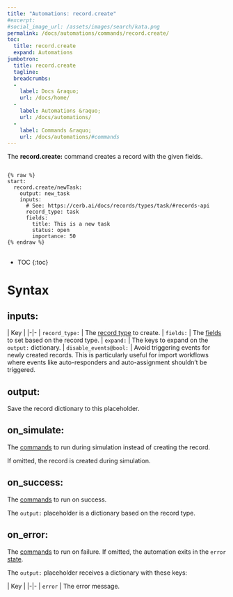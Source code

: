 ```yaml
---
title: "Automations: record.create"
#excerpt: 
#social_image_url: /assets/images/search/kata.png
permalink: /docs/automations/commands/record.create/
toc:
  title: record.create
  expand: Automations
jumbotron:
  title: record.create
  tagline: 
  breadcrumbs:
  -
    label: Docs &raquo;
    url: /docs/home/
  -
    label: Automations &raquo;
    url: /docs/automations/
  -
    label: Commands &raquo;
    url: /docs/automations/#commands
---
```


The **record.create:** command creates a record with the given fields.

<pre>
<code class="language-cerb">
{% raw %}
start:
  record.create/newTask:
    output: new_task
    inputs:
      # See: https://cerb.ai/docs/records/types/task/#records-api
      record_type: task
      fields:
        title: This is a new task
        status: open
        importance: 50
{% endraw %}
</code>
</pre>

* TOC
{:toc}

# Syntax

## inputs:

| Key | 
|-|-
| `record_type:` | The [record type](/docs/records/types/) to create.
| `fields:` | The [fields](/docs/records/#fields) to set based on the record type.
| `expand:` | The keys to expand on the `output:` dictionary.
| `disable_events@bool:` | Avoid triggering events for newly created records. This is particularly useful for import workflows where events like auto-responders and auto-assignment shouldn’t be triggered.

## output:

Save the record dictionary to this placeholder.

## on_simulate:

The [commands](/docs/automations/#commands) to run during simulation instead of creating the record.

If omitted, the record is created during simulation.

## on_success:

The [commands](/docs/automations/#commands) to run on success.

The `output:` placeholder is a dictionary based on the record type.

## on_error:

The [commands](/docs/automations/#commands) to run on failure. If omitted, the automation exits in the `error` [state](/docs/automations/#exit-states).

The `output:` placeholder receives a dictionary with these keys:

| Key |
|-|-
| `error` | The error message.
